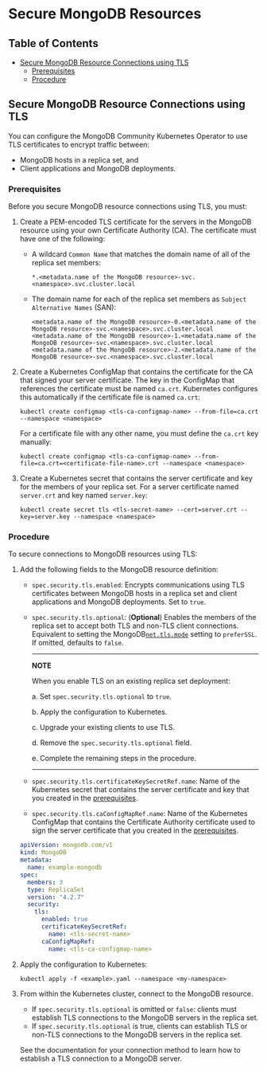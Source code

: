 # Secure MongoDB Resources #

## Table of Contents

- [Secure MongoDB Resource Connections using TLS](#secure-mongodb-resource-connections-using-tls)
  - [Prerequisites](#prerequisites)
  - [Procedure](#procedure)

## Secure MongoDB Resource Connections using TLS

You can configure the MongoDB Community Kubernetes Operator to use TLS certificates to encrypt traffic between:

- MongoDB hosts in a replica set, and
- Client applications and MongoDB deployments.

### Prerequisites

Before you secure MongoDB resource connections using TLS, you must:

1. Create a PEM-encoded TLS certificate for the servers in the MongoDB resource using your own Certificate Authority (CA). The certificate must have one of the following:

   - A wildcard `Common Name` that matches the domain name of all of the replica set members:

     ```
     *.<metadata.name of the MongoDB resource>-svc.<namespace>.svc.cluster.local
     ```
   - The domain name for each of the replica set members as `Subject Alternative Names` (SAN):

     ```
     <metadata.name of the MongoDB resource>-0.<metadata.name of the MongoDB resource>-svc.<namespace>.svc.cluster.local
     <metadata.name of the MongoDB resource>-1.<metadata.name of the MongoDB resource>-svc.<namespace>.svc.cluster.local
     <metadata.name of the MongoDB resource>-2.<metadata.name of the MongoDB resource>-svc.<namespace>.svc.cluster.local
     ```

1. Create a Kubernetes ConfigMap that contains the certificate for the CA that signed your server certificate. The key in the ConfigMap that references the certificate must be named `ca.crt`. Kubernetes configures this automatically if the certificate file is named `ca.crt`:
   ```
   kubectl create configmap <tls-ca-configmap-name> --from-file=ca.crt --namespace <namespace>
   ```

   For a certificate file with any other name, you must define the `ca.crt` key manually:
   ```
   kubectl create configmap <tls-ca-configmap-name> --from-file=ca.crt=<certificate-file-name>.crt --namespace <namespace>
   ```

1. Create a Kubernetes secret that contains the server certificate and key for the members of your replica set. For a server certificate named `server.crt` and key named `server.key`:
   ```
   kubectl create secret tls <tls-secret-name> --cert=server.crt --key=server.key --namespace <namespace>
   ```

### Procedure

To secure connections to MongoDB resources using TLS:

1. Add the following fields to the MongoDB resource definition:

   - `spec.security.tls.enabled`: Encrypts communications using TLS certificates between MongoDB hosts in a replica set and client applications and MongoDB deployments. Set to `true`.
   - `spec.security.tls.optional`: (**Optional**) Enables the members of the replica set to accept both TLS and non-TLS client connections. Equivalent to setting the MongoDB[`net.tls.mode`](https://docs.mongodb.com/manual/reference/configuration-options/#net.tls.mode) setting to `preferSSL`. If omitted, defaults to `false`.

     ---
     **NOTE**

     When you enable TLS on an existing replica set deployment:

     a. Set `spec.security.tls.optional` to `true`.

     b. Apply the configuration to Kubernetes.

     c. Upgrade your existing clients to use TLS.

     d. Remove the `spec.security.tls.optional` field.

     e. Complete the remaining steps in the procedure.

     ---
   - `spec.security.tls.certificateKeySecretRef.name`: Name of the Kubernetes secret that contains the server certificate and key that you created in the [prerequisites](#prerequisites-1).
   - `spec.security.tls.caConfigMapRef.name`: Name of the Kubernetes ConfigMap that contains the Certificate Authority certificate used to sign the server certificate that you created in the [prerequisites](#prerequisites-1).

   ```yaml
   apiVersion: mongodb.com/v1
   kind: MongoDB
   metadata:
     name: example-mongodb
   spec:
     members: 3
     type: ReplicaSet
     version: "4.2.7"
     security:
       tls:
         enabled: true
         certificateKeySecretRef:
           name: <tls-secret-name>
         caConfigMapRef:
           name: <tls-ca-configmap-name>
   ```

1. Apply the configuration to Kubernetes:
   ```
   kubectl apply -f <example>.yaml --namespace <my-namespace>
   ```
1. From within the Kubernetes cluster, connect to the MongoDB resource.
   - If `spec.security.tls.optional` is omitted or `false`: clients must
     establish TLS connections to the MongoDB servers in the replica set.
   - If `spec.security.tls.optional` is true, clients can establish TLS or
     non-TLS connections to the MongoDB servers in the replica set.

   See the documentation for your connection method to learn how to establish a TLS connection to a MongoDB server.
